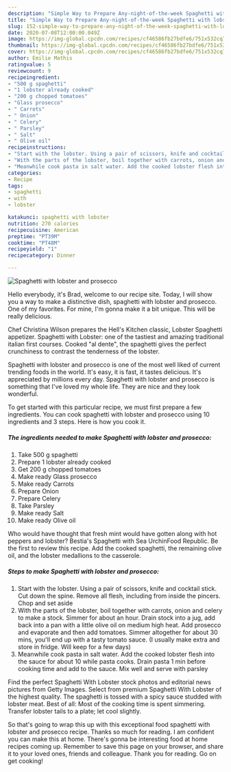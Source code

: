 ```yaml
---
description: "Simple Way to Prepare Any-night-of-the-week Spaghetti with lobster and prosecco"
title: "Simple Way to Prepare Any-night-of-the-week Spaghetti with lobster and prosecco"
slug: 152-simple-way-to-prepare-any-night-of-the-week-spaghetti-with-lobster-and-prosecco
date: 2020-07-08T12:00:00.049Z
image: https://img-global.cpcdn.com/recipes/cf46586fb27bdfe6/751x532cq70/spaghetti-with-lobster-and-prosecco-recipe-main-photo.jpg
thumbnail: https://img-global.cpcdn.com/recipes/cf46586fb27bdfe6/751x532cq70/spaghetti-with-lobster-and-prosecco-recipe-main-photo.jpg
cover: https://img-global.cpcdn.com/recipes/cf46586fb27bdfe6/751x532cq70/spaghetti-with-lobster-and-prosecco-recipe-main-photo.jpg
author: Emilie Mathis
ratingvalue: 5
reviewcount: 9
recipeingredient:
- "500 g spaghetti"
- "1 lobster already cooked"
- "200 g chopped tomatoes"
- "Glass prosecco"
- " Carrots"
- " Onion"
- " Celery"
- " Parsley"
- " Salt"
- " Olive oil"
recipeinstructions:
- "Start with the lobster. Using a pair of scissors, knife and cocktail stick. Cut down the spine. Remove all flesh, including from inside the pincers. Chop and set aside"
- "With the parts of the lobster, boil together with carrots, onion and celery to make a stock. Simmer for about an hour. Drain stock into a jug, add back into a pan with a little olive oil on medium high heat. Add prosecco and evaporate and then add tomatoes. Simmer altogether for about 30 mins, you&#39;ll end up with a tasty tomato sauce. (I usually make extra and store in fridge. Will keep for a few days)"
- "Meanwhile cook pasta in salt water. Add the cooked lobster flesh into the sauce for about 10 while pasta cooks. Drain pasta 1 min before cooking time and add to the sauce. Mix well and serve with parsley"
categories:
- Recipe
tags:
- spaghetti
- with
- lobster

katakunci: spaghetti with lobster 
nutrition: 270 calories
recipecuisine: American
preptime: "PT39M"
cooktime: "PT48M"
recipeyield: "1"
recipecategory: Dinner

---
```



![Spaghetti with lobster and prosecco](https://img-global.cpcdn.com/recipes/cf46586fb27bdfe6/751x532cq70/spaghetti-with-lobster-and-prosecco-recipe-main-photo.jpg)

Hello everybody, it's Brad, welcome to our recipe site. Today, I will show you a way to make a distinctive dish, spaghetti with lobster and prosecco. One of my favorites. For mine, I'm gonna make it a bit unique. This will be really delicious.

Chef Christina Wilson prepares the Hell&#39;s Kitchen classic, Lobster Spaghetti appetizer. Spaghetti with Lobster: one of the tastiest and amazing traditional italian first courses. Cooked &#34;al dente&#34;, the spaghetti gives the perfect crunchiness to contrast the tenderness of the lobster.

Spaghetti with lobster and prosecco is one of the most well liked of current trending foods in the world. It's easy, it is fast, it tastes delicious. It's appreciated by millions every day. Spaghetti with lobster and prosecco is something that I've loved my whole life. They are nice and they look wonderful.


To get started with this particular recipe, we must first prepare a few ingredients. You can cook spaghetti with lobster and prosecco using 10 ingredients and 3 steps. Here is how you cook it.

<!--inarticleads1-->

##### The ingredients needed to make Spaghetti with lobster and prosecco:

1. Take 500 g spaghetti
1. Prepare 1 lobster already cooked
1. Get 200 g chopped tomatoes
1. Make ready Glass prosecco
1. Make ready  Carrots
1. Prepare  Onion
1. Prepare  Celery
1. Take  Parsley
1. Make ready  Salt
1. Make ready  Olive oil


Who would have thought that fresh mint would have gotten along with hot peppers and lobster? Bestia&#39;s Spaghetti with Sea UrchinFood Republic. Be the first to review this recipe. Add the cooked spaghetti, the remaining olive oil, and the lobster medallions to the casserole. 

<!--inarticleads2-->

##### Steps to make Spaghetti with lobster and prosecco:

1. Start with the lobster. Using a pair of scissors, knife and cocktail stick. Cut down the spine. Remove all flesh, including from inside the pincers. Chop and set aside
1. With the parts of the lobster, boil together with carrots, onion and celery to make a stock. Simmer for about an hour. Drain stock into a jug, add back into a pan with a little olive oil on medium high heat. Add prosecco and evaporate and then add tomatoes. Simmer altogether for about 30 mins, you&#39;ll end up with a tasty tomato sauce. (I usually make extra and store in fridge. Will keep for a few days)
1. Meanwhile cook pasta in salt water. Add the cooked lobster flesh into the sauce for about 10 while pasta cooks. Drain pasta 1 min before cooking time and add to the sauce. Mix well and serve with parsley


Find the perfect Spaghetti With Lobster stock photos and editorial news pictures from Getty Images. Select from premium Spaghetti With Lobster of the highest quality. The spaghetti is tossed with a spicy sauce studded with lobster meat. Best of all: Most of the cooking time is spent simmering. Transfer lobster tails to a plate; let cool slightly. 

So that's going to wrap this up with this exceptional food spaghetti with lobster and prosecco recipe. Thanks so much for reading. I am confident you can make this at home. There's gonna be interesting food at home recipes coming up. Remember to save this page on your browser, and share it to your loved ones, friends and colleague. Thank you for reading. Go on get cooking!
